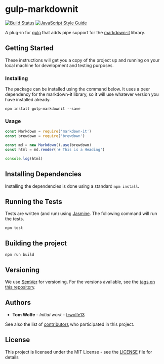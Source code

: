 # gulp-markdownit
[![Build Status](https://travis-ci.org/trwolfe13/gulp-markdownit.svg?branch=master)](https://travis-ci.org/trwolfe13/gulp-markdownit) [![JavaScript Style Guide](https://img.shields.io/badge/code_style-standard-brightgreen.svg)](https://standardjs.com)

A plug-in for [gulp](https://github.com/gulpjs/gulp) that adds pipe support for the [markdown-it](https://github.com/markdown-it/markdown-it) library.

## Getting Started

These instructions will get you a copy of the project up and running on your local machine for development and testing purposes.

### Installing

The package can be installed using the command below. It uses a peer dependency for the markdown-it library, so it will use whatever version you have installed already.

```
npm install gulp-markdownit --save
```

### Usage

```javascript
const Markdown = require('markdown-it')
const brewdown = require('brewdown')

const md = new Markdown().use(brewdown)
const html = md.render('# This is a Heading')

console.log(html)
```

## Installing Dependencies

Installing the dependencies is done using a standard ```npm install```.

## Running the Tests

Tests are written (and run) using [Jasmine](https://jasmine.github.io/). The following command will run the tests.

```
npm test
```

## Building the project

```
npm run build
```

## Versioning

We use [SemVer](http://semver.org/) for versioning. For the versions available, see the [tags on this repository](https://github.com/trwolfe13/gulp-markdownit/tags). 

## Authors

* **Tom Wolfe** - *Initial work* - [trwolfe13](https://github.com/trwolfe13)

See also the list of [contributors](https://github.com/trwolfe13/gulp-markdownit/contributors) who participated in this project.

## License

This project is licensed under the MIT License - see the [LICENSE](LICENSE) file for details
